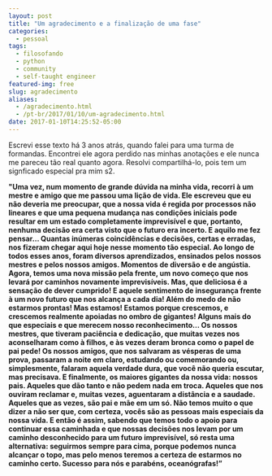 ```yaml
---
layout: post
title: "Um agradecimento e a finalização de uma fase"
categories:
  - pessoal
tags:
  - filosofando
  - python
  - community 
  - self-taught engineer
featured-img: free
slug: agradecimento
aliases: 
  - /agradecimento.html
  - /pt-br/2017/01/10/um-agradecimento.html
date: 2017-01-10T14:25:52-05:00
---
```


Escrevi esse texto há 3 anos atrás, quando falei para uma turma de formandas. Encontrei ele agora perdido nas minhas anotações e ele nunca me pareceu tão real quanto agora. Resolvi compartilhá-lo, pois tem um signficado especial pra mim s2.
<!--more-->

**"Uma vez, num momento de grande dúvida na minha vida, recorri à um mestre e amigo que me passou uma lição de vida. Ele escreveu que eu não deveria me preocupar, que a nossa vida é regida por processos não lineares e que uma pequena mudança nas condições iniciais pode resultar em um estado completamente imprevisível e que, portanto, nenhuma decisão era certa visto que o futuro era incerto. E aquilo me fez pensar… Quantas inúmeras coincidências e decisões, certas e erradas, nos fizeram chegar aqui hoje nesse momento tão especial. Ao longo de todos esses anos, foram diversos aprendizados, ensinados pelos nossos mestres e pelos nossos amigos. Momentos de diversão e de angústia. Agora, temos uma nova missão pela frente, um novo começo que nos levará por caminhos novamente imprevisíveis. Mas, que deliciosa é a sensação de dever cumprido! E aquele sentimento de insegurança frente à um novo futuro que nos alcança a cada dia! Além do medo de não estarmos prontas! Mas estamos! Estamos porque crescemos, e crescemos realmente apoiadas no ombro de gigantes! Alguns mais do que especiais e que merecem nosso reconhecimento… Os nossos mestres, que tiveram paciência e dedicação, que muitas vezes nos aconselharam como à filhos, e às vezes deram bronca como o papel de pai pede! Os nossos amigos, que nos salvaram as vésperas de uma prova, passaram a noite em claro, estudando ou comemorando ou, simplesmente, falaram aquela verdade dura, que você não queria escutar, mas precisava. E finalmente, os maiores gigantes da nossa vida: nossos pais. Aqueles que dão tanto e não pedem nada em troca. Aqueles que nos ouviram reclamar e, muitas vezes, aguentaram a distância e a saudade. Aqueles que as vezes, são pai e mãe em um só. Não temos muito o que dizer a não ser que, com certeza, vocês são as pessoas mais especiais da nossa vida. E então é assim, sabendo que temos todo o apoio para continuar essa caminhada e que nossas decisões nos levam por um caminho desconhecido para um futuro imprevisível, só resta uma alternativa: seguirmos sempre para cima, porque podemos nunca alcançar o topo, mas pelo menos teremos a certeza de estarmos no caminho certo. Sucesso para nós e parabéns, oceanógrafas!”**
